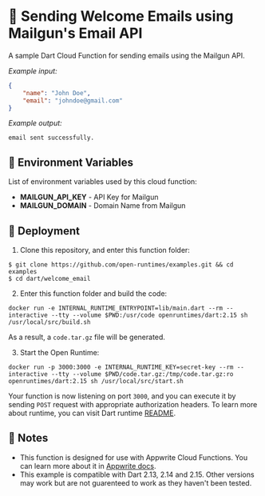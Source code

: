 # 📧 Sending Welcome Emails using Mailgun's Email API



A sample Dart Cloud Function for sending emails using the Mailgun API.


_Example input:_

```json
{
    "name": "John Doe",
    "email": "johndoe@gmail.com"
}
```


_Example output:_


```
email sent successfully.
```

## 📝 Environment Variables

List of environment variables used by this cloud function:

* **MAILGUN_API_KEY** - API Key for Mailgun 
* **MAILGUN_DOMAIN** - Domain Name from Mailgun

## 🚀 Deployment

1. Clone this repository, and enter this function folder:

```
$ git clone https://github.com/open-runtimes/examples.git && cd examples
$ cd dart/welcome_email
```

2. Enter this function folder and build the code:
```
docker run -e INTERNAL_RUNTIME_ENTRYPOINT=lib/main.dart --rm --interactive --tty --volume $PWD:/usr/code openruntimes/dart:2.15 sh /usr/local/src/build.sh
```
As a result, a `code.tar.gz` file will be generated.

3. Start the Open Runtime:
```
docker run -p 3000:3000 -e INTERNAL_RUNTIME_KEY=secret-key --rm --interactive --tty --volume $PWD/code.tar.gz:/tmp/code.tar.gz:ro openruntimes/dart:2.15 sh /usr/local/src/start.sh
```

Your function is now listening on port `3000`, and you can execute it by sending `POST` request with appropriate authorization headers. To learn more about runtime, you can visit Dart runtime [README](https://github.com/open-runtimes/open-runtimes/tree/main/runtimes/dart-2.15).

## 📝 Notes
 - This function is designed for use with Appwrite Cloud Functions. You can learn more about it in [Appwrite docs](https://appwrite.io/docs/functions).
 - This example is compatible with Dart 2.13, 2.14 and 2.15. Other versions may work but are not guarenteed to work as they haven't been tested.